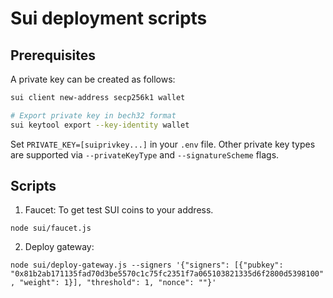# Sui deployment scripts

## Prerequisites

A private key can be created as follows:

```bash
sui client new-address secp256k1 wallet

# Export private key in bech32 format
sui keytool export --key-identity wallet
```

Set `PRIVATE_KEY=[suiprivkey...]` in your `.env` file. Other private key types are supported via `--privateKeyType` and `--signatureScheme` flags.

## Scripts

1. Faucet: To get test SUI coins to your address.

`node sui/faucet.js`

2. Deploy gateway:

`node sui/deploy-gateway.js --signers '{"signers": [{"pubkey": "0x81b2ab171135fad70d3be5570c1c75fc2351f7a065103821335d6f2800d5398100", "weight": 1}], "threshold": 1, "nonce": ""}'`
